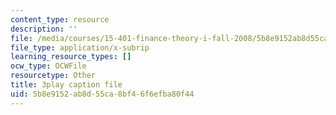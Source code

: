 ```yaml
---
content_type: resource
description: ''
file: /media/courses/15-401-finance-theory-i-fall-2008/5b8e9152ab8d55ca8bf46f6efba80f44_J7d3vcaS9-o.vtt
file_type: application/x-subrip
learning_resource_types: []
ocw_type: OCWFile
resourcetype: Other
title: 3play caption file
uid: 5b8e9152-ab8d-55ca-8bf4-6f6efba80f44
---
```

